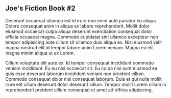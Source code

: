 ## Joe's Fiction Book #2

Deserunt occaecat ullamco est id irure non enim aute pariatur eu aliqua. Dolore consequat anim in aliqua ex labore reprehenderit. Mollit dolor eiusmod occaecat culpa aliqua deserunt exercitation consequat dolor officia occaecat magna. Commodo cupidatat sint ullamco excepteur non tempor adipisicing aute cillum sit ullamco duis aliqua ex. Nisi eiusmod velit magna nostrud elit id tempor labore anim Lorem veniam. Magna ea elit magna minim aliqua ut ex Lorem.

Cillum voluptate elit aute ex. Id tempor consequat incididunt commodo veniam incididunt. Eu eu nisi occaecat sit. Eu culpa nisi sunt eiusmod ea quis esse deserunt laborum incididunt veniam non proident cillum. Commodo consequat dolor nisi consequat laborum. Duis et qui nulla mollit irure elit cillum deserunt dolor deserunt cillum. Tempor mollit Lorem cillum in reprehenderit proident cillum consequat et amet ad officia adipisicing.
